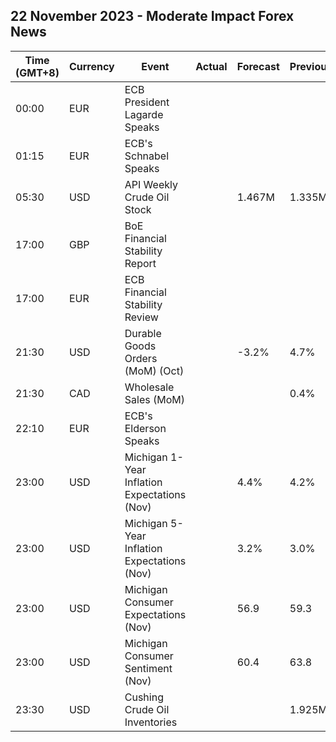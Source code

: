 ## 22 November 2023 - Moderate Impact Forex News

| Time (GMT+8) | Currency | Event | Actual | Forecast | Previous |
|------|----------|-------|--------|----------|----------|
| 00:00 | EUR | ECB President Lagarde Speaks |  |  |  |
| 01:15 | EUR | ECB's Schnabel Speaks |  |  |  |
| 05:30 | USD | API Weekly Crude Oil Stock |  | 1.467M | 1.335M |
| 17:00 | GBP | BoE Financial Stability Report |  |  |  |
| 17:00 | EUR | ECB Financial Stability Review |  |  |  |
| 21:30 | USD | Durable Goods Orders (MoM) (Oct) |  | -3.2% | 4.7% |
| 21:30 | CAD | Wholesale Sales (MoM) |  |  | 0.4% |
| 22:10 | EUR | ECB's Elderson Speaks |  |  |  |
| 23:00 | USD | Michigan 1-Year Inflation Expectations (Nov) |  | 4.4% | 4.2% |
| 23:00 | USD | Michigan 5-Year Inflation Expectations (Nov) |  | 3.2% | 3.0% |
| 23:00 | USD | Michigan Consumer Expectations (Nov) |  | 56.9 | 59.3 |
| 23:00 | USD | Michigan Consumer Sentiment (Nov) |  | 60.4 | 63.8 |
| 23:30 | USD | Cushing Crude Oil Inventories |  |  | 1.925M |
